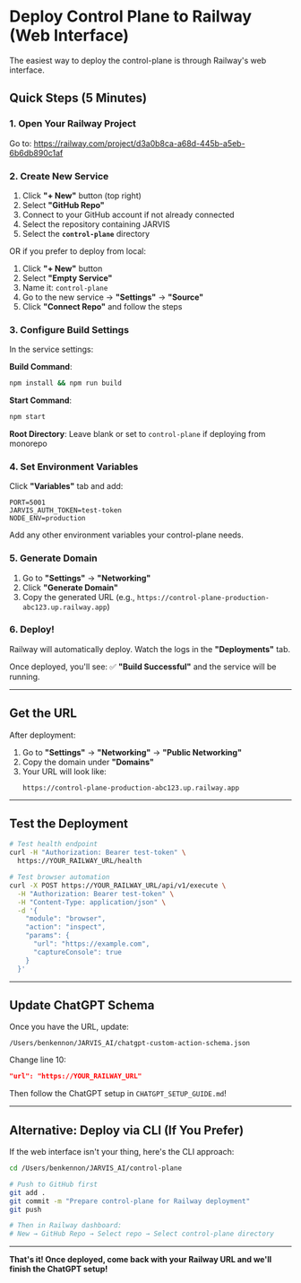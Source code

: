 # Deploy Control Plane to Railway (Web Interface)

The easiest way to deploy the control-plane is through Railway's web interface.

## Quick Steps (5 Minutes)

### 1. Open Your Railway Project

Go to: https://railway.com/project/d3a0b8ca-a68d-445b-a5eb-6b6db890c1af

### 2. Create New Service

1. Click **"+ New"** button (top right)
2. Select **"GitHub Repo"**
3. Connect to your GitHub account if not already connected
4. Select the repository containing JARVIS
5. Select the **`control-plane`** directory

OR if you prefer to deploy from local:

1. Click **"+ New"** button
2. Select **"Empty Service"**
3. Name it: `control-plane`
4. Go to the new service → **"Settings"** → **"Source"**
5. Click **"Connect Repo"** and follow the steps

### 3. Configure Build Settings

In the service settings:

**Build Command**:
```bash
npm install && npm run build
```

**Start Command**:
```bash
npm start
```

**Root Directory**: Leave blank or set to `control-plane` if deploying from monorepo

### 4. Set Environment Variables

Click **"Variables"** tab and add:

```
PORT=5001
JARVIS_AUTH_TOKEN=test-token
NODE_ENV=production
```

Add any other environment variables your control-plane needs.

### 5. Generate Domain

1. Go to **"Settings"** → **"Networking"**
2. Click **"Generate Domain"**
3. Copy the generated URL (e.g., `https://control-plane-production-abc123.up.railway.app`)

### 6. Deploy!

Railway will automatically deploy. Watch the logs in the **"Deployments"** tab.

Once deployed, you'll see: ✅ **"Build Successful"** and the service will be running.

---

## Get the URL

After deployment:

1. Go to **"Settings"** → **"Networking"** → **"Public Networking"**
2. Copy the domain under **"Domains"**
3. Your URL will look like:
   ```
   https://control-plane-production-abc123.up.railway.app
   ```

---

## Test the Deployment

```bash
# Test health endpoint
curl -H "Authorization: Bearer test-token" \
  https://YOUR_RAILWAY_URL/health

# Test browser automation
curl -X POST https://YOUR_RAILWAY_URL/api/v1/execute \
  -H "Authorization: Bearer test-token" \
  -H "Content-Type: application/json" \
  -d '{
    "module": "browser",
    "action": "inspect",
    "params": {
      "url": "https://example.com",
      "captureConsole": true
    }
  }'
```

---

## Update ChatGPT Schema

Once you have the URL, update:

`/Users/benkennon/JARVIS_AI/chatgpt-custom-action-schema.json`

Change line 10:
```json
"url": "https://YOUR_RAILWAY_URL"
```

Then follow the ChatGPT setup in `CHATGPT_SETUP_GUIDE.md`!

---

## Alternative: Deploy via CLI (If You Prefer)

If the web interface isn't your thing, here's the CLI approach:

```bash
cd /Users/benkennon/JARVIS_AI/control-plane

# Push to GitHub first
git add .
git commit -m "Prepare control-plane for Railway deployment"
git push

# Then in Railway dashboard:
# New → GitHub Repo → Select repo → Select control-plane directory
```

---

**That's it! Once deployed, come back with your Railway URL and we'll finish the ChatGPT setup!**
